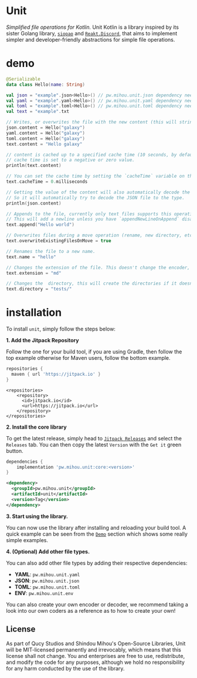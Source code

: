 # Unit

*Simplified file operations for Kotlin.* Unit Kotlin is a library inspired by its sister Golang library,
[`siopao`](https://github.com/ShindouMihou/siopao) and [`Reakt.Discord`](https://github.com/ShindouMihou/reakt.discord), 
that aims to implement simpler and developer-friendly abstractions for simple file operations.

# demo
```kotlin
@Serializable
data class Hello(name: String)
```
```kotlin
val json = "example".json<Hello>() // pw.mihou.unit.json dependency needed
val yaml = "example".yaml<Hello>() // pw.mihou.unit.yaml dependency needed
val toml = "example".toml<Hello>() // pw.mihou.unit.toml dependency needed
val text = "example".txt
```

```kotlin
// Writes, or overwrites the file with the new content (this will stringify the value automatically).
json.content = Hello("galaxy")
yaml.content = Hello("galaxy")
toml.content = Hello("galaxy")
text.content = "Hello galaxy"

// content is cached up to a specified cache time (10 seconds, by default) unless the 
// cache time is set to a negative or zero value.
println(text.content)

// You can set the cache time by setting the `cacheTime` variable on the instance (uses kotlinx.datetime).
text.cacheTime = 0.milliseconds

// Getting the value of the content will also automatically decode the content of the file using the decoder.
// So it will automatically try to decode the JSON file to the type.
println(json.content)

// Appends to the file, currently only text files supports this operation.
// This will add a newline unless you have `appendNewLineOnAppend` disabled on the instance.
text.append("Hello world")

// Overwrites files during a move operation (rename, new directory, etc.) when it already exists.
text.overwriteExistingFilesOnMove = true

// Renames the file to a new name.
text.name = "hello"

// Changes the extension of the file. This doesn't change the encoder, or decoder.
text.extension = "md"

// Changes the  directory, this will create the directories if it doesn't exist already.
text.directory = "tests/"
```

# installation
To install `unit`, simply follow the steps below:

**1. Add the Jitpack Repository**

Follow the one for your build tool, if you are using Gradle, then follow the top example otherwise for Maven users,
follow the bottom example.

```groovy
repositories {
  maven { url 'https://jitpack.io' }
}
```
```maven
<repositories>
	<repository>
	  <id>jitpack.io</id>
	  <url>https://jitpack.io</url>
	</repository>
</repositories>
```

**2. Install the core library**

To get the latest release, simply head to [`Jitpack Releases`](https://jitpack.io/#pw.mihou/unit) and
select the `Releases` tab. You can then copy the latest `Version` with the `Get it` green button.

```groovy
dependencies {
    implementation 'pw.mihou.unit:core:<version>'
}
```

```xml
<dependency>
  <groupId>pw.mihou.unit</groupId>
  <artifactId>unit</artifactId>
  <version>Tag</version>
</dependency>
```

**3. Start using the library.**

You can now use the library after installing and reloading your build tool. A quick example can be seen from the
[`Demo`](#demo) section which shows some really simple examples.

**4. (Optional) Add other file types.**

You can also add other file types by adding their respective dependencies:
- **YAML**: `pw.mihou.unit.yaml`
- **JSON**: `pw.mihou.unit.json`
- **TOML**: `pw.mihou.unit.toml`
- **ENV**: `pw.mihou.unit.env`

You can also create your own encoder or decoder, we recommend taking a look into our own coders as a reference 
as to how to create your own!

## License

As part of Qucy Studios and Shindou Mihou's Open-Source Libraries, 
Unit will be MIT-licensed permanently and irrevocably, which means that this license shall not change. You and enterprises are free to use, redistribute, and modify the code for any purposes, although we hold no responsibility for any harm conducted by the use of the library.